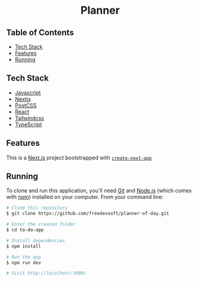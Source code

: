 <h1 align="center">Planner</h1>

<!-- TABLE OF CONTENTS -->

## Table of Contents

- [Tech Stack](#tech-stack)
- [Features](#features)
- [Running](#running)

## Tech Stack

- [Javascript](https://developer.mozilla.org/es/docs/Web/JavaScript)
- [Nextjs](https://nextjs.org/)
- [PostCSS](https://postcss.org/)
- [React](https://reactjs.org/)
- [Tailwindcss](https://tailwindcss.com/)
- [TypeScript](https://www.typescriptlang.org/)

## Features

This is a [Next.js](https://nextjs.org/) project bootstrapped with [`create-next-app`](https://github.com/vercel/next.js/tree/canary/packages/create-next-app)

## Running

To clone and run this application, you'll need [Git](https://git-scm.com) and [Node.js](https://nodejs.org/en/download/) (which comes with [npm](http://npmjs.com)) installed on your computer. From your command line:

```bash
# Clone this repository
$ git clone https://github.com/freedevsoft/planner-of-day.git

# Enter the created folder
$ cd to-do-app

# Install dependencies
$ npm install

# Run the app
$ npm run dev

# Visit http://localhost:3000/
```
